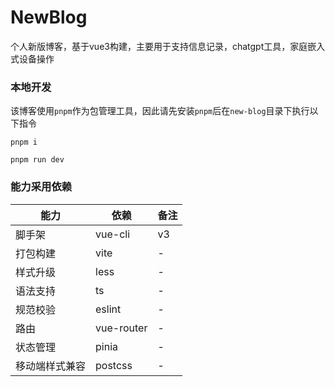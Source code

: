 # NewBlog

个人新版博客，基于vue3构建，主要用于支持信息记录，chatgpt工具，家庭嵌入式设备操作

### 本地开发

该博客使用`pnpm`作为包管理工具，因此请先安装`pnpm`后在`new-blog`目录下执行以下指令

`pnpm i`

`pnpm run dev`

### 能力采用依赖

| 能力             | 依赖           | 备注 |
| ---------------- | ---------------- | ---- |
| 脚手架        | vue-cli | v3    |
| 打包构建     | vite   | -    |
| 样式升级     | less   | -    |
| 语法支持     | ts     | -    |
| 规范校验     | eslint | -    |
| 路由        | vue-router | -    |
| 状态管理        | pinia | -    |
| 移动端样式兼容        | postcss | -    |
